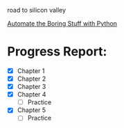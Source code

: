 road to silicon valley 


[Automate the Boring Stuff with Python](https://automatetheboringstuff.com/)


# Progress Report:

- [x] Chapter 1
- [x] Chapter 2
- [x] Chapter 3
- [x] Chapter 4
  - [ ] Practice
- [x] Chapter 5
  - [ ] Practice 